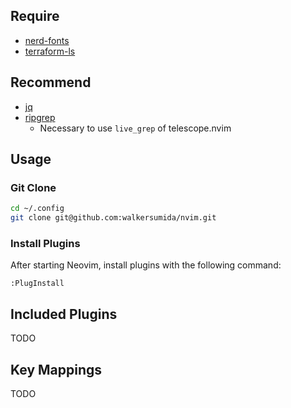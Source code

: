 ## Require

- [nerd-fonts](https://github.com/ryanoasis/nerd-fonts?tab=readme-ov-file#font-installation)
- [terraform-ls](https://github.com/hashicorp/terraform-ls/blob/main/docs/installation.md)

## Recommend

- [jq](https://github.com/jqlang/jq)
- [ripgrep](https://github.com/BurntSushi/ripgrep?tab=readme-ov-file#installation)
  - Necessary to use `live_grep` of telescope.nvim

## Usage

### Git Clone

```sh
cd ~/.config
git clone git@github.com:walkersumida/nvim.git
```

### Install Plugins

After starting Neovim, install plugins with the following command:

```
:PlugInstall
```

## Included Plugins

TODO

## Key Mappings

TODO
